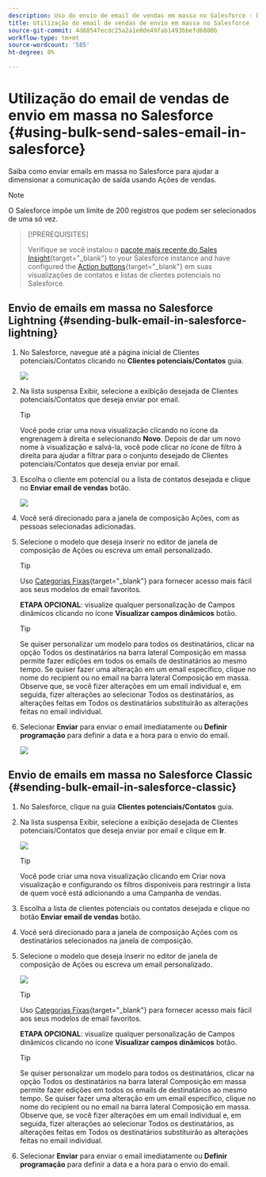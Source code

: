 ```yaml
---
description: Uso do envio de email de vendas em massa no Salesforce - Documentação do Marketo - Documentação do produto
title: Utilização do email de vendas de envio em massa no Salesforce
source-git-commit: 4d88547ecdc25a2a1e0de49fab1493bbefd6800b
workflow-type: tm+mt
source-wordcount: '585'
ht-degree: 0%

---
```


# Utilização do email de vendas de envio em massa no Salesforce {#using-bulk-send-sales-email-in-salesforce}

Saiba como enviar emails em massa no Salesforce para ajudar a dimensionar a comunicação de saída usando Ações de vendas.

>[!NOTE]
>
>O Salesforce impõe um limite de 200 registros que podem ser selecionados de uma só vez.

>[!PREREQUISITES]
>
>Verifique se você instalou o [pacote mais recente do Sales Insight](/help/marketo/product-docs/marketo-sales-insight/msi-for-salesforce/upgrading/upgrading-your-msi-package.md){target="_blank"} to your Salesforce instance and have configured the [Action buttons](/help/marketo/product-docs/marketo-sales-insight/actions/crm/salesforce-package-configuration/add-action-buttons-to-salesforce-list-view.md){target="_blank"} em suas visualizações de contatos e listas de clientes potenciais no Salesforce.

## Envio de emails em massa no Salesforce Lightning {#sending-bulk-email-in-salesforce-lightning}

1. No Salesforce, navegue até a página inicial de Clientes potenciais/Contatos clicando no **Clientes potenciais/Contatos** guia.

   ![](assets/using-bulk-send-sales-email-in-salesforce-1.png)

1. Na lista suspensa Exibir, selecione a exibição desejada de Clientes potenciais/Contatos que deseja enviar por email.

   >[!TIP]
   >
   >Você pode criar uma nova visualização clicando no ícone da engrenagem à direita e selecionando **Novo**. Depois de dar um novo nome à visualização e salvá-la, você pode clicar no ícone de filtro à direita para ajudar a filtrar para o conjunto desejado de Clientes potenciais/Contatos que deseja enviar por email.

1. Escolha o cliente em potencial ou a lista de contatos desejada e clique no **Enviar email de vendas** botão.

   ![](assets/using-bulk-send-sales-email-in-salesforce-2.png)

1. Você será direcionado para a janela de composição Ações, com as pessoas selecionadas adicionadas.

1. Selecione o modelo que deseja inserir no editor de janela de composição de Ações ou escreva um email personalizado.

   >[!TIP]
   >
   >Uso [Categorias Fixas](/help/marketo/product-docs/marketo-sales-insight/actions/email/using-the-compose-window/using-a-template-in-the-compose-window.md#pinning-template-categories-in-the-compose-window){target="_blank"} para fornecer acesso mais fácil aos seus modelos de email favoritos.

   **ETAPA OPCIONAL**: visualize qualquer personalização de Campos dinâmicos clicando no ícone **Visualizar campos dinâmicos** botão.

   >[!TIP]
   >
   >Se quiser personalizar um modelo para todos os destinatários, clicar na opção Todos os destinatários na barra lateral Composição em massa permite fazer edições em todos os emails de destinatários ao mesmo tempo. Se quiser fazer uma alteração em um email específico, clique no nome do recipient ou no email na barra lateral Composição em massa. Observe que, se você fizer alterações em um email individual e, em seguida, fizer alterações ao selecionar Todos os destinatários, as alterações feitas em Todos os destinatários substituirão as alterações feitas no email individual.

1. Selecionar **Enviar** para enviar o email imediatamente ou **Definir programação** para definir a data e a hora para o envio do email.

   ![](assets/using-bulk-send-sales-email-in-salesforce-3.png)

## Envio de emails em massa no Salesforce Classic {#sending-bulk-email-in-salesforce-classic}

1. No Salesforce, clique na guia **Clientes potenciais/Contatos** guia.

1. Na lista suspensa Exibir, selecione a exibição desejada de Clientes potenciais/Contatos que deseja enviar por email e clique em **Ir**.

   ![](assets/using-bulk-send-sales-email-in-salesforce-4.png)

   >[!TIP]
   >
   >Você pode criar uma nova visualização clicando em Criar nova visualização e configurando os filtros disponíveis para restringir a lista de quem você está adicionando a uma Campanha de vendas.

1. Escolha a lista de clientes potenciais ou contatos desejada e clique no botão **Enviar email de vendas** botão.

1. Você será direcionado para a janela de composição Ações com os destinatários selecionados na janela de composição.

1. Selecione o modelo que deseja inserir no editor de janela de composição de Ações ou escreva um email personalizado.

   ![](assets/using-bulk-send-sales-email-in-salesforce-6.png)

   >[!TIP]
   >
   >Uso [Categorias Fixas](/help/marketo/product-docs/marketo-sales-insight/actions/email/using-the-compose-window/using-a-template-in-the-compose-window.md#pinning-template-categories-in-the-compose-window){target="_blank"} para fornecer acesso mais fácil aos seus modelos de email favoritos.

   **ETAPA OPCIONAL**: visualize qualquer personalização de Campos dinâmicos clicando no ícone **Visualizar campos dinâmicos** botão.

   >[!TIP]
   >
   >Se quiser personalizar um modelo para todos os destinatários, clicar na opção Todos os destinatários na barra lateral Composição em massa permite fazer edições em todos os emails de destinatários ao mesmo tempo. Se quiser fazer uma alteração em um email específico, clique no nome do recipient ou no email na barra lateral Composição em massa. Observe que, se você fizer alterações em um email individual e, em seguida, fizer alterações ao selecionar Todos os destinatários, as alterações feitas em Todos os destinatários substituirão as alterações feitas no email individual.

1. Selecionar **Enviar** para enviar o email imediatamente ou **Definir programação** para definir a data e a hora para o envio do email.

